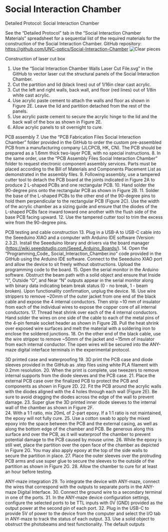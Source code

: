 # Social Interaction Chamber
Detailed Protocol: Social Interaction Chamber 

See the “Detailed Protocol” tab in the “Social Interaction Chamber Materials” spreadsheet for a sequential list of the required materials for the construction of the Social Interaction Chamber.
GitHub repository: https://github.com/UNC-optics/Social-Interaction-Chamber 
![Clear pieces](https://github.com/user-attachments/assets/942b8b99-c172-4cbd-9cc6-058e0963b1c9)

Construction of laser cut box
1.	Use the “Social Interaction Chamber Walls Laser Cut File.svg” in the GitHub to vector laser cut the structural panels of the Social Interaction Chamber. 
2.	Cut the partition and lid (black lines) out of 1/16in clear cast acrylic.
3.	Cut the left and right walls, back wall, and floor (red lines) out of 1/8in white cast acrylic. 
4.	Use acrylic paste cement to attach the walls and floor as shown in Figure 2E. Leave the lid and partition detached from the rest of the panels.
5.	Use acrylic paste cement to secure the acrylic hinge to the lid and the back wall of the box as shown in Figure 2E. 
6.	Allow acrylic panels to sit overnight to cure. 

PCB assembly 
7.	Use the “PCB Fabrication Files Social Interaction Chamber” folder provided in the GitHub to order the custom pre-assembled PCB from a manufacturing company (JLCPCB, HK, CN). The PCB should be prepared as a 1.6mm thick two-layer PCB, with no special instructions. 
8.	In the same order, use the “PCB Assembly Files Social Interaction Chamber” folder to request electronic component assembly services. Parts must be placed according to the Bill of Materials and Components Placement List as demonstrated in the assembly files.
9.	Following assembly, use a tampered cutter tool to detach the PCB board at the joints indicated in Figure 2A to produce 2 L-shaped PCBs and one rectangular PCB.
10.	Hand solder the 90-degree pins onto the rectangular PCB as shown in Figure 2B. 
11.	Solder the base of the L-shaped PCBs to the other end of the 90-degree pins to hold them perpendicular to the rectangular PCB (Figure 2C). Use the width of the acrylic chamber as a sizing guide and ensure that the diodes of the L-shaped PCBs face inward toward one another with the flush side of the base PCB facing upward. 
12.	Use the tampered cutter tool to trim the excess wire from the 90-degree pins.

PCB testing and cable construction
13.	Plug in a USB-A to USB-C cable into the Seeeduino XIAO and a computer with Arduino IDE software (Version: 2.3.2). Install the Seeeduino library and drivers via the board manager (https://wiki.seeedstudio.com/Seeed_Arduino_Boards/).
14.	Open the “Programming_Code_ Social_Interaction_Chamber.ino” code provided in the GitHub using the Arduino IDE software. Connect to the Seeeduino XIAO port and allow the device to sit freely without obstructions. Upload the programming code to the board. 
15.	Open the serial monitor in the Arduino software. Obstruct the beam path with a solid object and ensure that Inside “I”, Outside “O”, and Near “N” outputs appear in the serial monitor along with binary data indicating beam break status (0 - no break, 1 - beam broken). Upon functionality confirmation, unplug the device.
16.	Use wire strippers to remove ~20mm of the outer jacket from one end of the black cable and expose the 4 internal conductors. Then strip ~10 mm of insulator from each of the individual wires to expose the copper core of all internal conductors. 
17.	Thread heat shrink over each of the 4 internal conductors. Hand solder the wires on one side of the cable to each of the metal pins of the 4-pin female socket header as shown in Figure 2B. Pull the heat shrink over exposed wire surfaces and melt the material with a soldering iron to enclose the soldered junctions. 
18.	On the other end of the black cable, use the wire stripper to remove ~50mm of the jacket and ~15mm of insulator from each internal conductor. The open wires will be secured into the ANY-maze digital interface terminals in the experimental protocol.

3D printed case and waterproofing
19.	3D print the PCB case and diode sleeves provided in the GitHub as .step files using white PLA filament with 0.2mm resolution. 
20.	When the print is complete, use tweezers to remove internal supports from the diode sleeves and the PCB case. 
21.	Place the external PCB case over the finalized PCB to protect the PCB and components as shown in Figure 2D. 
22.	Fit the PCB around the acrylic walls with the diodes aligned with the 4 holes through each wall (Figure 2E). Be sure to avoid dragging the diodes across the edge of the wall to prevent damage.
23.	Super glue the 3D printed inner diode sleeves to the internal wall of the chamber as shown in Figure 2F.  
24.	With a 1:1 ratio, mix 20mL of 2-part epoxy. If a 1:1 ratio is not maintained, the epoxy will not fully cure.
25.	Use a cotton swab to apply the mixed epoxy into the space between the PCB and the external casing, as well as along the bottom edge of the chamber and PCB. Be generous along this surface and over the PCB, as it will waterproof the chamber to prevent potential damage to the PCB caused by mouse urine.
26.	While the epoxy is still wet, place the partition over the open face of the chamber as depicted in Figure 2G. You may also apply epoxy at the top of the side walls to secure the partition in place.
27.	Place the outer sleeves over the protruding PCB arms and use super glue to secure the sleeves to the outside of the partition as shown in Figure 2G.
28.	Allow the chamber to cure for at least an hour before testing. 

ANY-maze integration
29.	To integrate the device with ANY-maze, connect the wires that correspond with the outputs to separate ports in the ANY-maze Digital Interface. 
30.	Connect the ground wire to a secondary terminal in one of the ports.
31.	In the ANY-maze device configuration settings, configure the selected ports to be TTL inputs with 0V (GND) provided as the output power at the second pin of each port. 
32.	Plug in the USB-C to provide 5V of power to the device from the computer and select the I/O tab in ANY-maze to track the status of each output. 
33.	Use a solid object to obstruct the photobeams and test functionality. The default outputs 
